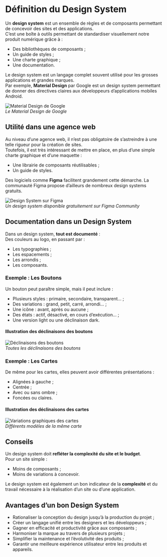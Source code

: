 # Définition du Design System

Un **design system** est un ensemble de règles et de composants permettant de concevoir des sites et des applications.  
C’est une boîte à outils permettant de standardiser visuellement notre produit numérique grâce à :

- Des bibliothèques de composants ;
- Un guide de styles ;
- Une charte graphique ;
- Une documentation.

Le design system est un langage complet souvent utilisé pour les grosses applications et grandes marques.  
Par exemple, **Material Design** par Google est un design system permettant de donner des directives claires aux développeurs d’applications mobiles Android.

![Material Design de Google](https://via.placeholder.com/600x300)  
*Le Material Design de Google*

## Utilité dans une agence web

Au niveau d’une agence web, il n’est pas obligatoire de s’astreindre à une telle rigueur pour la création de sites.  
Toutefois, il est très intéressant de mettre en place, en plus d’une simple charte graphique et d’une maquette :
- Une librairie de composants réutilisables ;
- Un guide de styles.

Des logiciels comme **Figma** facilitent grandement cette démarche. La communauté Figma propose d’ailleurs de nombreux design systems gratuits.

![Design System sur Figma](https://via.placeholder.com/600x300)  
*Un design system disponible gratuitement sur Figma Community*

## Documentation dans un Design System

Dans un design system, **tout est documenté** :  
Des couleurs au logo, en passant par :
- Les typographies ;
- Les espacements ;
- Les arrondis ;
- Les composants.

### Exemple : Les Boutons

Un bouton peut paraître simple, mais il peut inclure :
- Plusieurs styles : primaire, secondaire, transparent… ;
- Des variations : grand, petit, carré, arrondi… ;
- Une icône : avant, après ou aucune ;
- Des états : actif, désactivé, en cours d’exécution… ;
- Une version light ou une déclinaison dark.

#### Illustration des déclinaisons des boutons
![Déclinaisons des boutons](https://via.placeholder.com/600x300)  
*Toutes les déclinaisons des boutons*

### Exemple : Les Cartes

De même pour les cartes, elles peuvent avoir différentes présentations :  
- Alignées à gauche ;
- Centrée ;
- Avec ou sans ombre ;
- Foncées ou claires.

#### Illustration des déclinaisons des cartes
![Variations graphiques des cartes](https://via.placeholder.com/600x300)  
*Différents modèles de la même carte*

## Conseils

Un design system doit **refléter la complexité du site et le budget**.  
Pour un site simple :
- Moins de composants ;
- Moins de variations à concevoir.

Le design system est également un bon indicateur de la **complexité** et du travail nécessaire à la réalisation d’un site ou d’une application.

## Avantages d’un bon Design System

- Rationaliser la conception du design jusqu’à la production du projet ;
- Créer un langage unifié entre les designers et les développeurs ;
- Gagner en efficacité et productivité grâce aux composants ;
- Harmoniser la marque au travers de plusieurs projets ;
- Simplifier la maintenance et l’évolutivité des produits ;
- Garantir une meilleure expérience utilisateur entre les produits et appareils.
